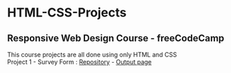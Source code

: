 # HTML-CSS-Projects
## Responsive Web Design Course - freeCodeCamp
This course projects are all done using only HTML and CSS </br>
Project 1 - Survey Form : [Repository]() - [Output page]()

